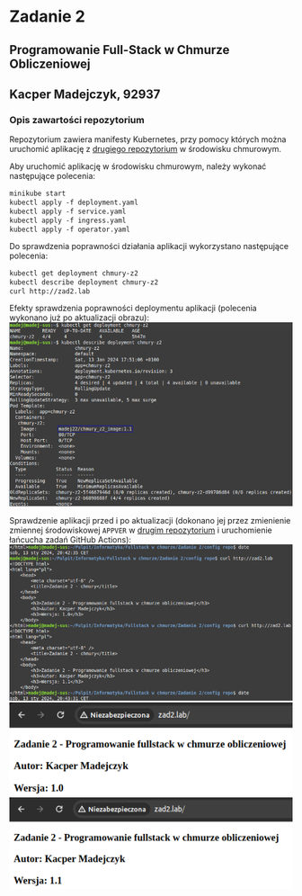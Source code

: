 # Zadanie 2
## Programowanie Full-Stack w Chmurze Obliczeniowej
## Kacper Madejczyk, 92937

### Opis zawartości repozytorium
Repozytorium zawiera manifesty Kubernetes, przy pomocy których można uruchomić aplikację z [drugiego repozytorium](https://github.com/madej22/source_repo_chmury) w środowisku chmurowym.

Aby uruchomić aplikację w środowisku chmurowym, należy wykonać następujące polecenia:
```
minikube start
kubectl apply -f deployment.yaml
kubectl apply -f service.yaml
kubectl apply -f ingress.yaml
kubectl apply -f operator.yaml
```

Do sprawdzenia poprawności działania aplikacji wykorzystano następujące polecenia:
```
kubectl get deployment chmury-z2
kubectl describe deployment chmury-z2
curl http://zad2.lab
```

Efekty sprawdzenia poprawności deploymentu aplikacji (polecenia wykonano już po aktualizacji obrazu):
![describe](./describe.png)

Sprawdzenie aplikacji przed i po aktualizacji (dokonano jej przez zmienienie zmiennej środowiskowej `APPVER` w [drugim repozytorium](https://github.com/madej22/source_repo_chmury) i uruchomienie łańcucha zadań GitHub Actions):
![two_versions](./two_versions.png)
![it_works](./it_works.png)
![it_works_1](./it_works_1.png)

